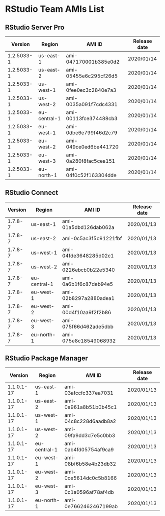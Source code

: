 # RStudio Team AMIs List

## RStudio Server Pro

| Version | Region | AMI ID  | Release date |
| --- | --- | --- | --- |
| 1.2.5033-1 | us-east-1 | ami-047170001b385e0d2 | 2020/01/14 |
| 1.2.5033-1 | us-east-2 | ami-05455e6c295cf26d5 | 2020/01/14 |
| 1.2.5033-1 | us-west-1 | ami-0fee0ec3c2840e7a3 | 2020/01/14 |
| 1.2.5033-1 | us-west-2 | ami-0035a091f7cdc4331 | 2020/01/14 |
| 1.2.5033-1 | eu-central-1 | ami-00113fce374488cb3 | 2020/01/14 |
| 1.2.5033-1 | eu-west-1 | ami-0dbe6e799f46d2c79 | 2020/01/14 |
| 1.2.5033-1 | eu-west-2 | ami-049ce0ed6be441720 | 2020/01/14 |
| 1.2.5033-1 | eu-west-3 | ami-0a280f8fac5cea151 | 2020/01/14 |
| 1.2.5033-1 | eu-north-1 | ami-04f0c52f163304dde | 2020/01/14 |

## RStudio Connect

| Version | Region | AMI ID  | Release date |
| --- | --- | --- | --- |
| 1.7.8-7 | us-east-1 | ami-01a5dbd126dab062a | 2020/01/13 |
| 1.7.8-7 | us-east-2 | ami-0c5ac3f5c91221fbf | 2020/01/13 |
| 1.7.8-7 | us-west-1 | ami-04fde3648285d02c1 | 2020/01/13 |
| 1.7.8-7 | us-west-2 | ami-0226ebcb0b22e5340 | 2020/01/13 |
| 1.7.8-7 | eu-central-1 | ami-0a6b1f6c87deb94e5 | 2020/01/13 |
| 1.7.8-7 | eu-west-1 | ami-02b8297a2880adea1 | 2020/01/13 |
| 1.7.8-7 | eu-west-2 | ami-00d4f10aa9f2f2b86 | 2020/01/13 |
| 1.7.8-7 | eu-west-3 | ami-075f66d462ade5dbb | 2020/01/13 |
| 1.7.8-7 | eu-north-1 | ami-075e8c18549068932 | 2020/01/13 |

## RStudio Package Manager

| Version | Region | AMI ID  | Release date |
| --- | --- | --- | --- |
| 1.1.0.1-17 | us-east-1 | ami-03afccfc337ea7031 | 2020/01/13 |
| 1.1.0.1-17 | us-east-2 | ami-0a961a8b51b0b45c1 | 2020/01/13 |
| 1.1.0.1-17 | us-west-1 | ami-04c8c228d6aadb8a2 | 2020/01/13 |
| 1.1.0.1-17 | us-west-2 | ami-09fa9dd3d7e5c0bb3 | 2020/01/13 |
| 1.1.0.1-17 | eu-central-1 | ami-0ab4fd05754af9ca9 | 2020/01/13 |
| 1.1.0.1-17 | eu-west-1 | ami-08bf6b58e4b23db32 | 2020/01/13 |
| 1.1.0.1-17 | eu-west-2 | ami-0ce5614dc0c5b8166 | 2020/01/13 |
| 1.1.0.1-17 | eu-west-3 | ami-0c1a0596af78af4db | 2020/01/13 |
| 1.1.0.1-17 | eu-north-1 | ami-0e7662462467199ab | 2020/01/13 |